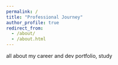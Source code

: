 ```yaml
---
permalink: /
title: "Professional Journey"
author_profile: true
redirect_from: 
  - /about/
  - /about.html
---
```


all about my career and dev portfolio, study



